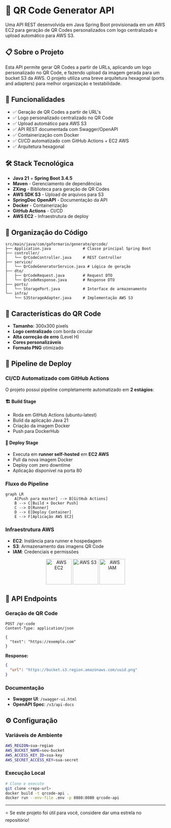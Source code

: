 # 🔗 QR Code Generator API

Uma API REST desenvolvida em Java Spring Boot provisionada em um AWS EC2 para geração de QR Codes personalizados com
logo centralizado e upload automático para AWS S3.

## 📋 Sobre o Projeto

Esta API permite gerar QR Codes a partir de URLs, aplicando um logo personalizado no QR Code, e fazendo upload da imagem
gerada para um bucket S3 da AWS. O projeto utiliza uma breve arquitetura hexagonal (ports and adapters) para melhor
organização e testabilidade.

## 🚀 Funcionalidades

- ✅ Geração de QR Codes a partir de URL's
- ✅ Logo personalizado centralizado no QR Code
- ✅ Upload automático para AWS S3
- ✅ API REST documentada com Swagger/OpenAPI
- ✅ Containerização com Docker
- ✅ CI/CD automatizado com GitHub Actions + EC2 AWS
- ✅ Arquitetura hexagonal

## 🛠️ Stack Tecnológica

- **Java 21** + **Spring Boot 3.4.5**
- **Maven** - Gerenciamento de dependências
- **ZXing** - Biblioteca para geração de QR Codes
- **AWS SDK S3** - Upload de arquivos para S3
- **SpringDoc OpenAPI** - Documentação da API
- **Docker** - Containerização
- **GitHub Actions** - CI/CD
- **AWS EC2** - Infraestrutura de deploy

## 📁 Organização do Código

```
src/main/java/com/gaformario/generate/qrcode/
├── Application.java              # Classe principal Spring Boot
├── controller/
│   └── QrCodeController.java     # REST Controller
├── service/
│   └── QrCodeGeneratorService.java # Lógica de geração
├── dto/
│   ├── QrCodeRequest.java        # Request DTO
│   └── QrCodeResponse.java       # Response DTO
├── ports/
│   └── StoragePort.java          # Interface de armazenamento
└── infra/
    └── S3StorageAdapter.java     # Implementação AWS S3
```

## 🎨 Características do QR Code

- **Tamanho**: 300x300 pixels
- **Logo centralizado** com borda circular
- **Alta correção de erro** (Level H)
- **Cores personalizáveis**
- **Formato PNG** otimizado

## 🚀 Pipeline de Deploy

### CI/CD Automatizado com GitHub Actions

O projeto possui pipeline completamente automatizado em **2 estágios**:

#### 🏗️ **Build Stage**

- Roda em GitHub Actions (ubuntu-latest)
- Build da aplicação Java 21
- Criação da imagem Docker
- Push para DockerHub

#### 🚀 **Deploy Stage**

- Executa em **runner self-hosted** em **EC2 AWS**
- Pull da nova imagem Docker
- Deploy com zero downtime
- Aplicação disponível na porta 80

### Fluxo do Pipeline

```mermaid
graph LR
    A[Push para master] --> B[GitHub Actions]
    B --> C[Build + Docker Push]
    C --> D[Runner]
    D --> E[Deploy Container]
    E --> F[Aplicação AWS EC2]
```

### Infraestrutura AWS

- **EC2**: Instância para runner e hospedagem
- **S3**: Armazenamento das imagens QR Code
- **IAM**: Credenciais e permissões

<div align="center">
  <img src="https://icon.icepanel.io/AWS/svg/Compute/EC2.svg" alt="AWS EC2" width="80" height="80"/>
  <img src="https://icon.icepanel.io/AWS/svg/Storage/Simple-Storage-Service.svg" alt="AWS S3" width="80" height="80"/>
  <img src="https://icon.icepanel.io/AWS/svg/Security-Identity-Compliance/Identity-and-Access-Management.svg" alt="AWS IAM" width="80" height="80"/>
</div>

## 📖 API Endpoints

### Geração de QR Code

```http
POST /qr-code
Content-Type: application/json

{
  "text": "https://exemplo.com"
}
```

**Response:**

```json
{
  "url": "https://bucket.s3.region.amazonaws.com/uuid.png"
}
```

### Documentação

- **Swagger UI**: `/swagger-ui.html`
- **OpenAPI Spec**: `/v3/api-docs`

## ⚙️ Configuração

### Variáveis de Ambiente

```bash
AWS_REGION=sua-regiao
AWS_BUCKET_NAME=seu-bucket
AWS_ACCESS_KEY_ID=sua-key
AWS_SECRET_ACCESS_KEY=sua-secret
```

### Execução Local

```bash
# Clone e execute
git clone <repo-url>
docker build -t qrcode-api .
docker run --env-file .env -p 8080:8080 qrcode-api
```

---

⭐ Se este projeto foi útil para você, considere dar uma estrela no repositório!
